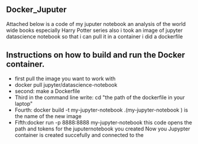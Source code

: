 ## Docker_Juputer
Attached below is a code of my juputer notebook an analysis of the world wide books especially Harry Potter series also i took an image of jupyter datascience notebook so that i can pull it in a container i did a dockerfile 
## Instructions on how to build and run the Docker container.
- first pull the image you want to work with
- docker pull jupyter/datascience-notebook
- second: make a Dockerfile
- Third in the command line write: cd "the path of the dockerfile in your laptop"  
- Fourth: docker build -t my-jupyter-notebook .(my-jupyter-notebook ) is the name of the new image
- Fifth:docker run -p 8888:8888 my-jupyter-notebook
this code opens the path and tokens for the juputernotebook you created
Now you Jupypter container is created succefully and connected to the 
